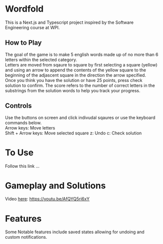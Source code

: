 # Wordfold
This is a Next.js and Typescript project inspired by the Software Engineering course at WPI.

## How to Play
The goal of the game is to make 5 english words made up of no more than 6 letters within the selected category.  
Letters are moved from sqaure to square by first selecting a square (yellow) and using an arrow to append the contents of the yellow square to the beginning of the adjascent square in the direction the arrow specified.  
Once you think you have the solution or have 25 points, press check solution to confirm.
The score refers to the number of correct letters in the substrings from the solution words to help you track your progress.

## Controls
Use the buttons on screen and click indivudal sqaures or use the keyboard commands below.  
Arrow keys: Move letters  
Shift + Arrow keys: Move selected square
z: Undo
c: Check solution

# To Use
Follow this link ...

# Gameplay and Solutions
Video [here](https://youtu.be/AfQYQ5ri6xY): https://youtu.be/AfQYQ5ri6xY

# Features

Some Notable features include saved states allowing for undoing and custom notifications.